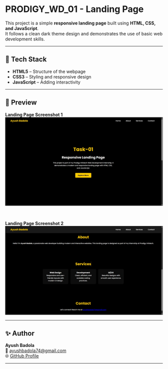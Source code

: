 # PRODIGY_WD_01 - Landing Page  

This project is a simple **responsive landing page** built using **HTML, CSS, and JavaScript**.  
It follows a clean dark theme design and demonstrates the use of basic web development skills.  

---

## 🚀 Tech Stack  
- **HTML5** – Structure of the webpage  
- **CSS3** – Styling and responsive design  
- **JavaScript** – Adding interactivity  

---

## 📸 Preview  

**Landing Page Screenshot 1**  
![Landing Page Screenshot 1](screenshot1.jpg)  

<br>  

**Landing Page Screenshot 2**  
![Landing Page Screenshot 2](screenshot2.jpg)  

---

## ✨ Author  
**Ayush Badola**  
📧 [ayushbadola74@gmail.com](mailto:ayushbadola74@gmail.com)  
🌐 [GitHub Profile](https://github.com/ayushbadola74)  

---
